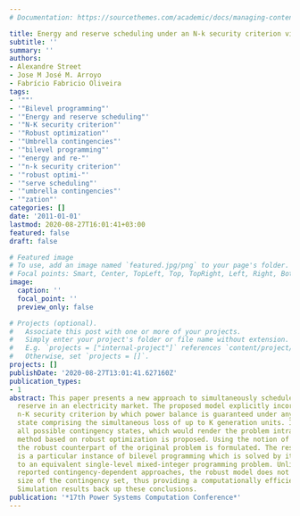 ```yaml
---
# Documentation: https://sourcethemes.com/academic/docs/managing-content/

title: Energy and reserve scheduling under an N-k security criterion via robust optimization
subtitle: ''
summary: ''
authors:
- Alexandre Street
- Jose M José M. Arroyo
- Fabrício Fabricio Oliveira
tags:
- '""'
- '"Bilevel programming"'
- '"Energy and reserve scheduling"'
- '"N-K security criterion"'
- '"Robust optimization"'
- '"Umbrella contingencies"'
- '"bilevel programming"'
- '"energy and re-"'
- '"n-k security criterion"'
- '"robust optimi-"'
- '"serve scheduling"'
- '"umbrella contingencies"'
- '"zation"'
categories: []
date: '2011-01-01'
lastmod: 2020-08-27T16:01:41+03:00
featured: false
draft: false

# Featured image
# To use, add an image named `featured.jpg/png` to your page's folder.
# Focal points: Smart, Center, TopLeft, Top, TopRight, Left, Right, BottomLeft, Bottom, BottomRight.
image:
  caption: ''
  focal_point: ''
  preview_only: false

# Projects (optional).
#   Associate this post with one or more of your projects.
#   Simply enter your project's folder or file name without extension.
#   E.g. `projects = ["internal-project"]` references `content/project/deep-learning/index.md`.
#   Otherwise, set `projects = []`.
projects: []
publishDate: '2020-08-27T13:01:41.627160Z'
publication_types:
- 1
abstract: This paper presents a new approach to simultaneously schedule energy and
  reserve in an electricity market. The proposed model explicitly incorporates an
  n-K security criterion by which power balance is guaranteed under any contingency
  state comprising the simultaneous loss of up to K generation units. Instead of considering
  all possible contingency states, which would render the problem intractable, a novel
  method based on robust optimization is proposed. Using the notion of umbrella contingencies,
  the robust counterpart of the original problem is formulated. The resulting model
  is a particular instance of bilevel programming which is solved by its transformation
  to an equivalent single-level mixed-integer programming problem. Unlike previously
  reported contingency-dependent approaches, the robust model does not depend on the
  size of the contingency set, thus providing a computationally efficient framework.
  Simulation results back up these conclusions.
publication: '*17th Power Systems Computation Conference*'
---
```

